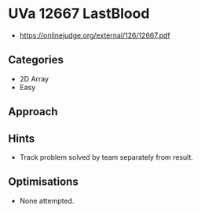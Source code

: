 # UVa 12667 LastBlood

   * https://onlinejudge.org/external/126/12667.pdf

## Categories

   * 2D Array
   * Easy

## Approach

## Hints

   * Track problem solved by team separately from result.

## Optimisations

   * None attempted.
